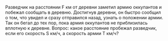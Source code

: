 Разведчик на расстоянии F км от деревни заметил армию оккупантов и побежал сообщать в деревню. Достигнув деревни, он быстро сообщил о том, что увидел и сразу отправился назад, узнать о положении армии. Так он бегал до тех пор, пока армия оккупантов не приблизилась вплотную к деревне. Вопрос: какое расстояние пробежал разведчик, если его скорость S км/ч, а скорость армии T км/ч?
